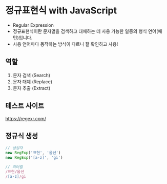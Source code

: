 # 정규표현식 with JavaScript

- Regular Expression
- 정규표현식이란 문자열을 검색하고 대체하는 데 사용 가능한 일종의 형식 언어(패턴)입니다.
- 사용 언어마다 동작하는 방식이 다르니 잘 확인하고 사용!

## 역할

1. 문자 검색 (Search)
2. 문자 대체 (Replace)
3. 문자 추출 (Extract)

## 테스트 사이트

https://regexr.com/

## 정규식 생성

```js
// 생성자
new RegExp('표현', '옵션')
new RegExp('[a-z]', 'gi')

// 리터럴
/표현/옵션
/[a-z]/gi
```